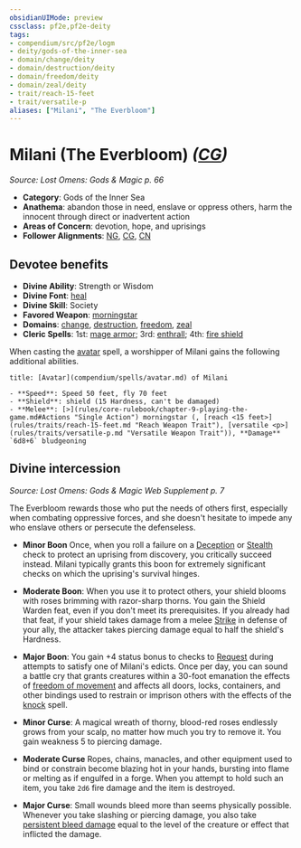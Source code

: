 ```yaml
---
obsidianUIMode: preview
cssclass: pf2e,pf2e-deity
tags:
- compendium/src/pf2e/logm
- deity/gods-of-the-inner-sea
- domain/change/deity
- domain/destruction/deity
- domain/freedom/deity
- domain/zeal/deity
- trait/reach-15-feet
- trait/versatile-p
aliases: ["Milani", "The Everbloom"]
---
```

# Milani (The Everbloom) *([CG](rules/traits/cg-b1.md "Chaotic Good Alignment Trait"))*  
*Source: Lost Omens: Gods & Magic p. 66*  

- **Category**: Gods of the Inner Sea
- **Anathema**: abandon those in need, enslave or oppress others, harm the innocent through direct or inadvertent action
- **Areas of Concern**: devotion, hope, and uprisings
- **Follower Alignments**: [NG](rules/traits/ng-b1.md "Neutral Good Alignment Trait"), [CG](rules/traits/cg-b1.md "Chaotic Good Alignment Trait"), [CN](rules/traits/cn-b1.md "Chaotic Neutral Alignment Trait")

## Devotee benefits

- **Divine Ability**: Strength or Wisdom
- **Divine Font**: [heal](heal.md)
- **Divine Skill**: Society
- **Favored Weapon**: [morningstar](morningstar.md)
- **Domains**: [change](Reference/Compendium/Setting/domains.md#Change), [destruction](Reference/Compendium/Setting/domains.md#Destruction), [freedom](Reference/Compendium/Setting/domains.md#Freedom), [zeal](Reference/Compendium/Setting/domains.md#Zeal)
- **Cleric Spells**: 1st: [mage armor](mage-armor.md); 3rd: [enthrall](enthrall.md); 4th: [fire shield](fire-shield.md)

When casting the [avatar](avatar.md) spell, a worshipper of Milani gains the following additional abilities.

```ad-embed-avatar
title: [Avatar](compendium/spells/avatar.md) of Milani

- **Speed**: Speed 50 feet, fly 70 feet
- **Shield**: shield (15 Hardness, can't be damaged)
- **Melee**: [>](rules/core-rulebook/chapter-9-playing-the-game.md#Actions "Single Action") morningstar (, [reach <15 feet>](rules/traits/reach-15-feet.md "Reach Weapon Trait"), [versatile <p>](rules/traits/versatile-p.md "Versatile Weapon Trait")), **Damage** `6d8+6` bludgeoning 
```

## Divine intercession
*Source: Lost Omens: Gods & Magic Web Supplement p. 7*

The Everbloom rewards those who put the needs of others first, especially when combating oppressive forces, and she doesn't hesitate to impede any who enslave others or persecute the defenseless.

- **Minor Boon** Once, when you roll a failure on a [Deception](skills.md#Deception) or [Stealth](skills.md#Stealth) check to protect an uprising from discovery, you critically succeed instead. Milani typically grants this boon for extremely significant checks on which the uprising's survival hinges.
- **Moderate Boon**: When you use it to protect others, your shield blooms with roses brimming with razor-sharp thorns. You gain the Shield Warden feat, even if you don't meet its prerequisites. If you already had that feat, if your shield takes damage from a melee [Strike](strike.md) in defense of your ally, the attacker takes piercing damage equal to half the shield's Hardness.
- **Major Boon**: You gain +4 status bonus to checks to [Request](request.md) during attempts to satisfy one of Milani's edicts. Once per day, you can sound a battle cry that grants creatures within a 30-foot emanation the effects of [freedom of movement](freedom-of-movement.md) and affects all doors, locks, containers, and other bindings used to restrain or imprison others with the effects of the [knock](knock.md) spell.

- **Minor Curse**: A magical wreath of thorny, blood-red roses endlessly grows from your scalp, no matter how much you try to remove it. You gain weakness 5 to piercing damage.
- **Moderate Curse** Ropes, chains, manacles, and other equipment used to bind or constrain become blazing hot in your hands, bursting into flame or melting as if engulfed in a forge. When you attempt to hold such an item, you take `2d6` fire damage and the item is destroyed.
- **Major Curse**: Small wounds bleed more than seems physically possible. Whenever you take slashing or piercing damage, you also take [persistent bleed damage](conditions.md#Persistent%20Damage) equal to the level of the creature or effect that inflicted the damage.